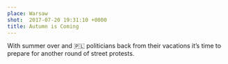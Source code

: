 ```yaml
---
place: Warsaw
shot:  2017-07-20 19:31:10 +0000
title: Autumn is Coming
---
```


With summer over and 🇵🇱 politicians back from their vacations it’s time to prepare for another round of street protests.

